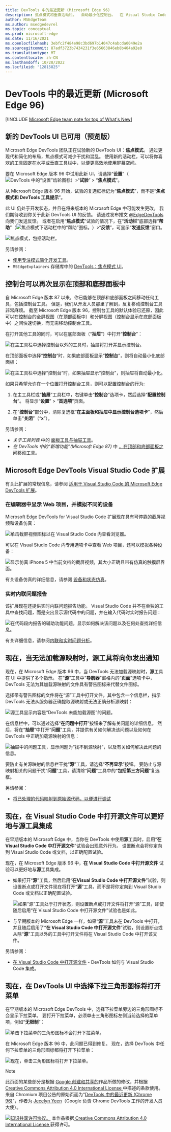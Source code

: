 ```yaml
---
title: DevTools 中的最近更新 (Microsoft Edge 96)
description: 焦点模式和垂直活动栏。  自动最小化控制台。  在 Visual Studio Code 中显示网页、仿真设备，并在编辑时查看问题。  无法加载源映射时，源工具会通知你。  如果源处于打开状态，则使用它而不是Visual Studio Code。
author: MSEdgeTeam
ms.author: msedgedevrel
ms.topic: conceptual
ms.prod: microsoft-edge
ms.date: 11/16/2021
ms.openlocfilehash: 3ebfc2f484e98c3bd697b14047c4abcda0049e2a
ms.sourcegitcommit: 87adf3723b7434231f3e65663846eb8b404a92e0
ms.translationtype: MT
ms.contentlocale: zh-CN
ms.lasthandoff: 10/20/2022
ms.locfileid: "12815825"
---
```

# <a name="whats-new-in-devtools-microsoft-edge-96"></a>DevTools 中的最近更新 (Microsoft Edge 96)

[!INCLUDE [Microsoft Edge team note for top of What's New](../../includes/edge-whats-new-note.md)]


<!-- ====================================================================== -->
## <a name="new-devtools-ui-available-in-preview"></a>新的 DevTools UI 已可用（预览版）

<!-- Title: New DevTools UI available (in preview) -->
<!-- Subtitle: A more minimal, modern UI is coming to Microsoft Edge DevTools. Enable the "Focus Mode" experiment to preview new UI features such a more compact toolbar that keeps DevTools uncluttered and better adapts to small window sizes. -->

Microsoft Edge DevTools 团队正在试验新的 DevTools UI：**焦点模式**。  通过更现代和简化的布局，焦点模式可减少干扰和混乱。  使用新的活动栏，可以将你喜欢的工具固定在水平或垂直工具栏中，以便更高效地使用屏幕空间。

要在 Microsoft Edge 版本 96 中试用此新 UI，请选择“**设置**”（![DevTools 中的“设置”齿轮图标](../../../media/settings-gear-icon-light-mode.png)）>“**试验**” > “**焦点模式**”。

从 Microsoft Edge 版本 96 开始，试验的复选框标记为“**焦点模式**”，而不是“**焦点模式和 DevTools 工具提示**”。

此 UI 仍处于开发状态，并且在将来版本的 Microsoft Edge 中可能发生更改。  我们期待收到你关于此新 DevTools UI 的反馈。  请通过发布推文 [@EdgeDevTools](https://twitter.com/edgedevtools) 向我们发送反馈。  或者在启用“**焦点模式**”试验的情况下，在“**活动栏**”底部选择“**帮助**”（![焦点模式下活动栏中的“帮助”图标。](../../../media/help-icon-of-focus-mode.png)）>“**反馈**”，可显示“**发送反馈**”窗口。

![焦点模式，包括活动栏。](../../media/2021/11/focus-mode.png)

另请参阅：
*  [使用专注模式简化开发工具](../../../experimental-features/focus-mode.md)。
*  `MSEdgeExplainers` 存储库中的 [DevTools：焦点模式 UI](https://github.com/MicrosoftEdge/DevTools/blob/main/explainers/FocusMode/explainer.md)。


<!-- ====================================================================== -->
## <a name="console-can-once-again-appear-in-the-top-and-bottom-panels"></a>控制台可以再次显示在顶部和底部面板中

<!-- Title: Fix: Console can be quickly toggled in top or bottom panel -->
<!-- Subtitle: By popular demand, you can now easily show or collapse Console in the bottom panel without having to move the tool. -->

自 Microsoft Edge 版本 87 以来，你已能够在顶部和底部面板之间移动任何工具，包括控制台工具。  但是，我们从开发人员那里了解到，反复移动控制台工具非常麻烦。  截至 Microsoft Edge 版本 96，控制台工具的默认体验已还原，因此可以在控制台的全屏视图（在顶部面板中）和分屏视图（控制台显示在底部面板中）之间快速切换，而无需移动控制台工具。

在打开其他工具的同时，可以在底部面板（“**抽屉**”）中打开“**控制台**”：

![在主工具栏中选择控制台以外的工具时，抽屉将打开并显示控制台。](../../media/2021/11/console-displayed-when-elements-tab-selected.png)

在顶部面板中选择“**控制台**”时，如果底部面板显示“**控制台**”，则将自动最小化底部面板：

![在主工具栏中选择“控制台”时，如果抽屉显示“控制台”，则抽屉将自动最小化。](../../media/2021/11/console-hidden-when-console-tab-selected.png)

如果只希望允许在一个位置打开控制台工具，则可以配置控制台的行为:

1. 在主工具栏或“**抽屉**”工具栏中，右键单击“**控制台**”选项卡，然后选择“**配置控制台**”。  将显示“**设置**” > “**首选项**”页面。

1. 在“**控制台**”部分中，清除复选框“**在主面板和抽屉中显示控制台选项卡**”，然后单击“**关闭**”（“**x**”）。

另请参阅：
* _关于工具列表_ 中的 [面板工具与抽屉工具](../../../about-tools.md#panel-tools-vs-drawer-tools)。
* _在 DevTools 中的“新增功能”(Microsoft Edge 87)_ 中 [，在顶部和底部面板之间移动工具](../../2020/10/devtools.md#move-tools-between-top-and-bottom-panels)。


<!-- ====================================================================== -->
## <a name="microsoft-edge-devtools-visual-studio-code-extension"></a>Microsoft Edge DevTools Visual Studio Code 扩展

有关此扩展的常规信息，请参阅 [适用于 Visual Studio Code 的 Microsoft Edge DevTools 扩展](../../../../visual-studio-code/microsoft-edge-devtools-extension.md)。

<!-- Title: Dockable browser screencast, device emulation, and live issue reporting, and in Microsoft Edge DevTools for Visual Studio Code -->
<!-- Subtitle: Display your web project inside the editor, simulate different devices, and get notified about issues with your code while you develop it. --> 


### <a name="display-your-web-project-inside-the-editor-and-simulate-different-devices"></a>在编辑器中显示 Web 项目，并模拟不同的设备

Microsoft Edge DevTools for Visual Studio Code 扩展现在具有可停靠的截屏视频和设备仿真：

![单击截屏视频图标以在 Visual Studio Code 内查看浏览器。](../../media/2021/11/edge-devtools-for-vscode-toggle-screencast.png)

可以在 Visual Studio Code 内专用选项卡中查看 Web 项目，还可以模拟各种设备：

![显示仿真 iPhone 5 中当前文档的截屏视频，其大小正确且带有仿真的触摸屏界面。](../../media/2021/11/edge-devtools-for-vscode-simulated-iphone-red-boxes.png)

有关设备仿真的详细信息，请参阅 [设备和状态仿真](../../../../visual-studio-code/microsoft-edge-devtools-extension/device-state-emulation.md)。


### <a name="live-inline-issue-reporting"></a>实时内联问题报告

该扩展现在还提供实时内联问题报告功能。  Visual Studio Code 并不在单独的工具中查找问题，而是突出显示源代码中的问题，并在输入代码时实时报告问题：

![在代码段内报告的辅助功能问题，显示如何解决该问题以及在何处查找详细信息。](../../media/2021/11/edge-devtools-for-vscode-inline-issue-reporting-addl-red.png)

有关详细信息，请参阅[内联和实时问题分析](../../../../visual-studio-code/microsoft-edge-devtools-extension/inline-live-issue-analysis.md)。


<!-- ====================================================================== -->
## <a name="sources-tool-now-notifies-you-when-sourcemaps-cant-be-loaded"></a>现在，当无法加载源映射时，源工具将向你发出通知

<!-- Title: Get notified when DevTools cannot load your sourcemaps correctly -->
<!-- Subtitle: The Sources tool now provides several places in the UI when DevTools can't fetch or parse your sourcemaps. -->

现在，在 Microsoft Edge 版本 96 中，当 DevTools 无法加载源映射时，**源**工具在 UI 中提供了多个指示。  在“**源**”工具中“**导航器**”窗格内的“**页面**”选项卡中，DevTools 无法为其加载源映射的文件具有警告图标来代替文件图标。  

选择带有警告图标的文件将在“源”工具中打开文件，其中包含一个信息栏，指示 DevTools 无法从服务器正确提取源映射或无法正确分析源映射：

![源工具显示内容是“DevTools 未能加载源图”的问题。](../../media/2021/11/source-map-not-found-buttons.png)

在信息栏中，可以通过选择“**在问题中打开**”按钮来了解有关问题的详细信息。  然后，将在“**抽屉**”中打开“**问题**”工具，并提供有关如何解决该问题以及如何在 DevTools 中正确加载源映射的信息：

![抽屉中的问题工具，显示问题为“找不到源映射”，以及有关如何解决此问题的信息。](../../media/2021/11/source-map-not-found.png)

要防止有关源映射的信息栏干扰“**源**”工具，请选择“**不再显示**”按钮。  要防止与源映射相关的问题干扰“**问题**”工具，请清除“**问题**”工具中的“**包括第三方问题**”复选框。

另请参阅：
* [将已处理的代码映射到原始源代码，以便进行调试](../../../javascript/source-maps.md)


<!-- ====================================================================== -->
## <a name="opening-source-files-in-visual-studio-code-now-integrates-better-with-the-sources-tool"></a>现在，在 Visual Studio Code 中打开源文件可以更好地与源工具集成

<!-- Title: Open source files directly in Visual Studio Code from DevTools -->
<!-- Subtitle: The "Open source files in Visual Studio Code" experiment now works more intuitively with the Sources tool. -->

在早期版本的 Microsoft Edge 中，当你在 DevTools 中使用**源**工具时，启用“**在 Visual Studio Code 中打开源文件**”试验会出现意外行为。  设置断点会将你定向到 Visual Studio Code 或文档，以正确配置试验。

现在，在 Microsoft Edge 版本 96 中，**在 Visual Studio Code 中打开源文件** 试验可以更好地与**源**工具集成。

*  如果打开“**源**”工具，然后启用“**在Visual Studio Code 中打开源文件**”试验，则设置断点或打开文件现在将打开“**源**”工具，而不是将你定向到 Visual Studio Code 或文档以正确配置试验。

   ![如果“源”工具处于打开状态，则设置断点或打开文件将打开“源”工具，即使随后启用“在 Visual Studio Code 中打开源文件”试验也是如此。](../../media/2021/11/sources-tool-versus-open-in-vs-code.png)

*  与早期版本的 Microsoft Edge 一样，如果“**源**”工具未在 DevTools 中打开，并且随后启用了“**在 Visual Studio Code 中打开源文件**”试验，则设置断点或从除“**源**”工具以外的工具中打开文件将在 Visual Studio Code 中打开该文件。

另请参阅：
* [在 Visual Studio Code 中打开源文件](../../../sources/opening-sources-in-vscode.md) - DevTools 如何与 Visual Studio Code 集成。


<!-- ====================================================================== -->
## <a name="selecting-the-dropdown-triangle-icon-in-the-devtools-ui-now-opens-the-menu"></a>现在，在 DevTools UI 中选择下拉三角形图标将打开菜单

<!-- Title: Dropdown menus in the DevTools UI are now more intuitive -->
<!-- Subtitle: Select the triangle icon to expand any dropdown menu in the DevTools UI. -->

在早期版本的 Microsoft Edge DevTools 中，选择下拉菜单旁边的三角形图标不会显示下拉菜单。  要打开下拉菜单，必须单击三角形图标左侧当前选择的菜单项，例如“**无限制**”：

![单击下拉菜单的三角形图标不会打开下拉菜单。](../../media/2021/11/clicking-triangle-didnt-open-dropdown.png)

在 Microsoft Edge 版本 96 中，此问题已得到修复。  现在，选择 DevTools 中任何下拉菜单的三角形图标都将打开下拉菜单：

![现在，单击三角形图标将打开下拉菜单。](../../media/2021/11/clicking-triangle-opens-dropdown.png)

<!-- This fix applies to various tools, including:
* Performance
* Memory
* Network
* Console
* Device Emulation. -->
<!-- no See Also links needed -->


<!-- ====================================================================== -->
> [!NOTE]
> 此页面的某些部分是根据 [Google 创建和共享的](https://developers.google.com/terms/site-policies)作品所做的修改，并根据[ Creative Commons Attribution 4.0 International License ](https://creativecommons.org/licenses/by/4.0)中描述的条款使用。
> 来自 Chromium 项目公告的原始页面为“[DevTools 中的最近更新 (Chrome 96)](https://developer.chrome.com/blog/new-in-devtools-96)”，作者为 [Jecelyn Yeen](https://developers.google.com/web/resources/contributors#jecelynyeen)（Google 负责 Chrome DevTools 工作的开发人员大使）。

[![知识共享许可协议。](../../../../media/cc-logo/88x31.png)](https://creativecommons.org/licenses/by/4.0)
本作品根据[ Creative Commons Attribution 4.0 International License ](https://creativecommons.org/licenses/by/4.0)获得许可。
